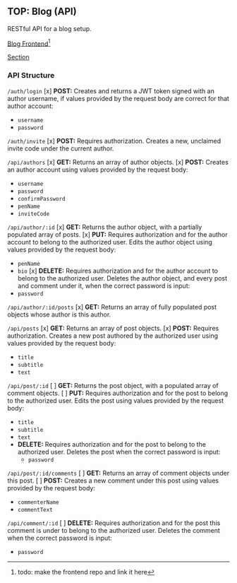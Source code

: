 ## TOP: Blog (API)
RESTful API for a blog setup.

[Blog Frontend](#)[^1]

[Section](https://www.theodinproject.com/lessons/nodejs-blog-api)

### API Structure
`/auth/login`
[x] **POST:** Creates and returns a JWT token signed with an author username, if values provided by the request body are correct for that author account:
  - `username`
  - `password`

`/auth/invite`
[x] **POST:** Requires authorization. Creates a new, unclaimed invite code under the current author.

`/api/authors`
[x] **GET:** Returns an array of author objects.
[x] **POST:** Creates an author account using values provided by the request body:
  - `username`
  - `password`
  - `confirmPassword`
  - `penName`
  - `inviteCode`

`/api/author/:id`
[x] **GET:** Returns the author object, with a partially populated array of posts.
[x] **PUT:** Requires authorization and for the author account to belong to the authorized user. Edits the author object using values provided by the request body:
  - `penName`
  - `bio`
[x] **DELETE:** Requires authorization and for the author account to belong to the authorized user. Deletes the author object, and every post and comment under it, when the correct password is input:
  - `password`

`/api/author/:id/posts`
[x] **GET:** Returns an array of fully populated post objects whose author is this author.

`/api/posts`
[x] **GET:** Returns an array of post objects.
[x] **POST:** Requires authorization. Creates a new post authored by the authorized user using values provided by the request body:
  - `title`
  - `subtitle`
  - `text`

`/api/post/:id`
[ ] **GET:** Returns the post object, with a populated array of comment objects.
[ ] **PUT:** Requires authorization and for the post to belong to the authorized user. Edits the post using values provided by the request body:
  - `title`
  - `subtitle`
  - `text`
- **DELETE:** Requires authorization and for the post to belong to the authorized user. Deletes the post when the correct password is input:
  - `password`

`/api/post/:id/comments`
[ ] **GET:** Returns an array of comment objects under this post.
[ ] **POST:** Creates a new comment under this post using values provided by the request body:
  - `commenterName`
  - `commentText`

`/api/comment/:id`
[ ] **DELETE:** Requires authorization and for the post this comment is under to belong to the authorized user. Deletes the comment when the correct password is input:
  - `password`


[^1]: todo: make the frontend repo and link it here